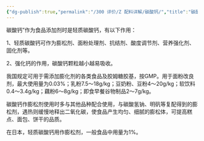 ```yaml
---
{"dg-publish":true,"permalink":"/300 评价/Z 配料详解/碳酸钙/","title":"碳酸钙","created":"2024-01-25T18:45:04.000+08:00","updated":"2024-01-25T18:45:04.000+08:00"}
---
```



碳酸钙”作为食品添加剂时是轻质碳酸钙，有以下作用：

1、轻质碳酸钙可作为膨松剂、面粉处理剂、抗结剂、酸度调节剂、营养强化剂、固化剂等。

2、强化钙的作用，碳酸钙颗粒越小越易吸收。

我国规定可用于需添加膨化剂的各类食品及胶姆糖胶基，按GMP。用于面粉改良剂，最大使用量为0.03%；乳粉7.5～18g/kg；豆奶粉、豆粉4～20g/kg；软饮料0.4～3.4g/kg；藕粉6～8g/kg；即食早餐谷物制品2～7g/kg。

碳酸钙作膨松剂使用时多与其他品种配合使用，与碳酸氢钠、明矾等复配得到的膨松剂，遇热则缓慢地释出二氧化碳，使食品产生均匀、细腻的膨松体，可提高糕点、面包、饼干的品质。

在日本，轻质碳酸钙用作膨松剂，一般食品中用量为1%。